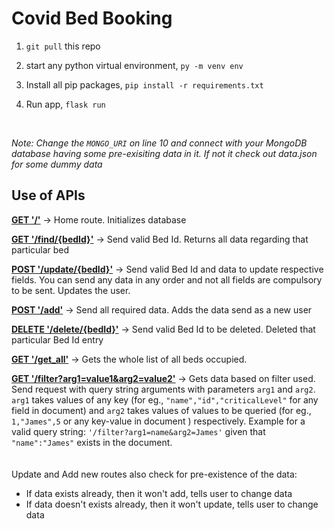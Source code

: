 # Covid Bed Booking

  

1. `git pull` this repo

2. start any python virtual environment,  ```py -m venv env```

3. Install all pip packages,  ```pip install -r requirements.txt```

4. Run app,  ```flask run```

  <br>

*Note: Change the `MONGO_URI` on line 10 and connect with your MongoDB database having some pre-exisiting data in it. If not it check out data.json for some dummy data*

  

## Use of APIs

<ins>**GET '/'**</ins> -> Home route. Initializes database

<ins>**GET '/find/{bedId}'**</ins> -> Send valid Bed Id. Returns all data regarding that particular bed

<ins>**POST '/update/{bedId}'**</ins> -> Send valid Bed Id and data to update respective fields. You can send any data in any order and not all fields are compulsory to be sent. Updates the user.

<ins>**POST '/add'**</ins> -> Send all required data. Adds the data send as a new user

<ins>**DELETE '/delete/{bedId}'**</ins> -> Send valid Bed Id to be deleted. Deleted that particular Bed Id entry

<ins>**GET '/get_all'**</ins> -> Gets the whole list of all beds occupied.

<ins>**GET '/filter?arg1=value1&arg2=value2'**</ins> -> Gets data based on filter used. Send request with query string arguments with parameters `arg1` and `arg2`. `arg1` takes values of any key (for eg., `"name","id","criticalLevel"` for any field in document) and `arg2` takes values of values to be queried (for eg., `1,"James",5` or any key-value in document ) respectively. Example for a valid query string: `'/filter?arg1=name&arg2=James'` given that `"name":"James"` exists in the document.
<br>
<br>
<br>
Update and Add new routes also check for pre-existence of the data:
- If data exists already, then it won't add, tells user to change data
 - If data doesn't exists already, then it won't update, tells user to
   change data

